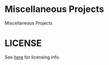 # Miscellaneous Projects
Miscellaneous Projects

# LICENSE
See [here](LICENSE.md) for licensing info.
